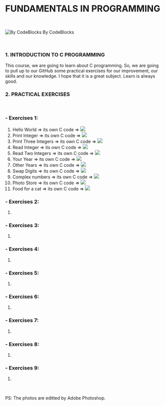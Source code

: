 # FUNDAMENTALS IN PROGRAMMING

<br>

![By CodeBlocks](CProg.png)
By CodeBlocks

<br>

### 1. INTRODUCTION TO C PROGRAMMING

This course, we are going to learn about C programming. So, we are going to pull up to our GitHub some practical exercises for our improvement, our skills and our knowledge. I hope that it is a great subject. Learn is always good.

### 2. PRACTICAL EXERCISES
<br>

### - Exercises 1:
    
1. Hello World => its own C code => ![](HelloWorld.png)
2. Print Integer => its own C code => ![](Print_Integer.png)
3. Print Three Integers => its own C code => ![](Print_Three_Integers.png)
4. Read Integer => its own C code => ![](Read_Integer.png)
5. Read Two Integers => its own C code => ![](Read_Two_Integers.png)
6. Your Year => its own C code => ![](Your_Year.png)
7. Other Years => its own C code => ![](Other_Years.png)
8. Swap Digits => its own C code => ![](Swap_Digits.png)
9. Complex numbers => its own C code => ![](Complex_numbers.png)
10. Photo Store => its own C code => ![](Photo_Store.jpg)
11. Food for a cat => its own C code => ![](Food_for_cat.jpg)

### - Exercises 2:
    
1. 

### - Exercises 3:
    
1. 

### - Exercises 4:
    
1. 

### - Exercises 5:
    
1. 

### - Exercises 6:
    
1. 

### - Exercises 7:
    
1. 

### - Exercises 8:
    
1. 

### - Exercises 9:
    
1. 

<br>

PS: The photos are editted by Adobe Photoshop.